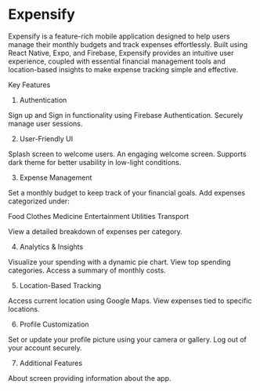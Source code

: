 # Expensify
Expensify is a feature-rich mobile application designed to help users manage their monthly budgets and track expenses effortlessly. Built using React Native, Expo, and Firebase, Expensify provides an intuitive user experience, coupled with essential financial management tools and location-based insights to make expense tracking simple and effective.

Key Features

1. Authentication

Sign up and Sign in functionality using Firebase Authentication.
Securely manage user sessions.

2. User-Friendly UI

Splash screen to welcome users.
An engaging welcome screen.
Supports dark theme for better usability in low-light conditions.

3. Expense Management

Set a monthly budget to keep track of your financial goals.
Add expenses categorized under:

Food
Clothes
Medicine
Entertainment
Utilities
Transport

View a detailed breakdown of expenses per category.

4. Analytics & Insights

Visualize your spending with a dynamic pie chart.
View top spending categories.
Access a summary of monthly costs.

5. Location-Based Tracking

Access current location using Google Maps.
View expenses tied to specific locations.

6. Profile Customization

Set or update your profile picture using your camera or gallery.
Log out of your account securely.

7. Additional Features

About screen providing information about the app.
